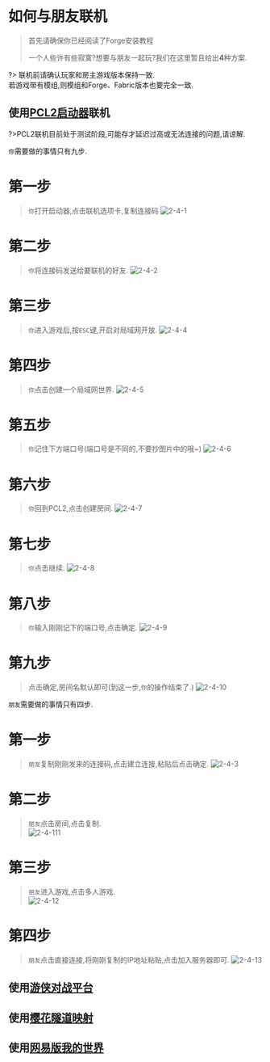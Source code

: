 # 如何与朋友联机

> 首先请确保你已经阅读了Forge安装教程  
> 
> 一个人些许有些寂寞?想要与朋友一起玩?我们在这里暂且给出**4**种方案. 

?> 联机前请确认玩家和房主游戏版本保持一致.  
   若游戏带有模组,则模组和Forge、Fabric版本也要完全一致.

## 使用[PCL2启动器](https://wwx.lanzoum.com/ixJnZ01hkvfa)联机
?>PCL2联机目前处于测试阶段,可能存才延迟过高或无法连接的问题,请谅解.  

  `你`需要做的事情只有九步.
<!-- tabs:start -->
# **第一步**
> `你`打开启动器,点击联机选项卡,复制连接码
> ![2-4-1](../assets/D2/P4/01.png)
# **第二步**
> `你`将连接码发送给要联机的好友.
> ![2-4-2](../assets/D2/P4/02.png)
# **第三步**
>  `你`进入游戏后,按`ESC`键,开启对局域网开放.
> ![2-4-4](../assets/D2/P4/04.png)
# **第四步**
> `你`点击创建一个局域网世界.
> ![2-4-5](../assets/D2/P4/05.png)
# **第五步**
> `你`记住下方端口号(端口号是不同的,不要抄图片中的哦~)
> ![2-4-6](../assets/D2/P4/06.png)
# **第六步**
> `你`回到PCL2,点击创建房间.
> ![2-4-7](../assets/D2/P4/07.png)
# **第七步**
> `你`点击继续.
> ![2-4-8](../assets/D2/P4/08.png)  
# **第八步**
> `你`输入刚刚记下的端口号,点击确定.
> ![2-4-9](../assets/D2/P4/09.png)
# **第九步**
> 点击确定,房间名默认即可(到这一步,`你`的操作结束了.)
> ![2-4-10](../assets/D2/P4/10.png)
<!-- tabs:end -->

  `朋友`需要做的事情只有四步.
<!-- tabs:start -->
# **第一步**
> `朋友`复制刚刚发来的连接码,点击建立连接,粘贴后点击确定.
> ![2-4-3](../assets/D2/P4/03.png) 
# **第二步**
> `朋友`点击房间,点击复制.  
> ![2-4-111](../assets/D2/P4/11.png)
# **第三步**
> `朋友`进入游戏,点击多人游戏.  
> ![2-4-12](../assets/D2/P4/12.png)  
# **第四步**
> `朋友`点击直接连接,将刚刚复制的IP地址粘贴,点击加入服务器即可.
> ![2-4-13](../assets/D2/P4/13.png)  
<!-- tabs:end -->

## 使用[游侠对战平台](https://pk.ali213.net/) 

>

## 使用[樱花隧道映射](https://www.natfrp.com/) 

>

## 使用[网易版我的世界](http://mc.163.com/)

>

